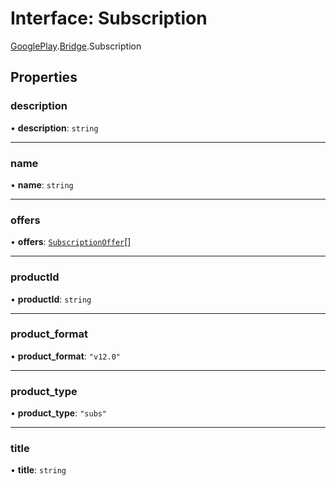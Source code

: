 # Interface: Subscription

[GooglePlay](../modules/CdvPurchase.GooglePlay.md).[Bridge](../modules/CdvPurchase.GooglePlay.Bridge.md).Subscription

## Properties

### description

• **description**: `string`

___

### name

• **name**: `string`

___

### offers

• **offers**: [`SubscriptionOffer`](CdvPurchase.GooglePlay.Bridge.SubscriptionOffer.md)[]

___

### productId

• **productId**: `string`

___

### product\_format

• **product\_format**: ``"v12.0"``

___

### product\_type

• **product\_type**: ``"subs"``

___

### title

• **title**: `string`
